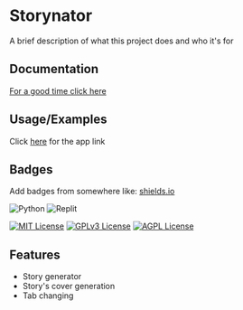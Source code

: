
# Storynator

A brief description of what this project does and who it's for


## Documentation

[For a good time click here](https://www.youtube.com/watch?v=dQw4w9WgXcQ)


## Usage/Examples
Click
[here](https://storynator-zeyekhz7anifumtae8sdds.streamlit.app/)
for the app link

## Badges

Add badges from somewhere like: [shields.io](https://shields.io/)

![Python](https://img.shields.io/badge/python-3670A0?style=for-the-badge&logo=python&logoColor=ffdd54)
![Replit](https://img.shields.io/badge/Replit-DD1200?style=for-the-badge&logo=Replit&logoColor=white)

[![MIT License](https://img.shields.io/badge/License-MIT-green.svg)](https://choosealicense.com/licenses/mit/)
[![GPLv3 License](https://img.shields.io/badge/License-GPL%20v3-yellow.svg)](https://opensource.org/licenses/)
[![AGPL License](https://img.shields.io/badge/license-AGPL-blue.svg)](http://www.gnu.org/licenses/agpl-3.0)


## Features

- Story generator
- Story's cover generation
- Tab changing

